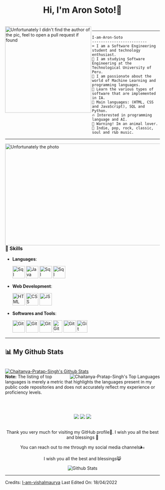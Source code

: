 
<h1 align="center">
  Hi, I'm Aron Soto!🍂
</h1>
<br/>
  <img align="left" src="https://i.pinimg.com/564x/13/94/a2/1394a25342955f0613ba77a39947660f.jpg" alt="Unfortunately I didn't find the author of the pic, feel to open a pull request if found" width="280"/>
<hr>

```
I-am-Aron-Soto
-------------------------
⌨️ I am a Software Engineering student and technology enthusiast.
📕 I am studying Software Engineering at the Technological University of Peru.
🌌 I am passionate about the world of Machine Learning and programming languages.
🌠 Learn the various types of software that are implemented in IA.
🧊 Main languages: (HTML, CSS and JavaScript), SQL and Python.
🔥 Interested in programming language and AI.
🐸 Warning! Im an animal lover.
🎵 Indie, pop, rock, classic, soul and r&b music.
```
<hr>


<img align="right" src="https://i.pinimg.com/originals/0c/7b/7b/0c7b7bd6de1525cecb762d4f3de34ea1.gif" alt="Unfortunately the photo"  width="550" height="330"/>

### 🧠 Skills 

- **Languages**:
  
     <img src="https://cdn.icon-icons.com/icons2/2415/PNG/512/python_plain_wordmark_logo_icon_146380.png" width="40" height="40" alt="Sql"/>
     <img src="https://cdn-icons-png.flaticon.com/512/3291/3291669.png" width="40" height="40" alt="Java"/>
     <img src="https://pngimg.com/uploads/php/php_PNG29.png" width="40" height="40" alt="Sql"/>
     <img src="https://cdn-icons-png.flaticon.com/512/4726/4726022.png" width="40" height="40" alt="Sql"/>
     
- **Web Development**:

   <img src="https://user-images.githubusercontent.com/64439609/212556407-f122dc0e-901c-4df7-960f-29a3b52c5349.png" width="40" height="40" alt="HTML" />
   <img src="https://user-images.githubusercontent.com/64439609/212556203-47a51702-fec1-4275-bafb-6afdea15b092.png" width="40" height="40" alt="CSS" />
   <img src="https://user-images.githubusercontent.com/64439609/212556085-e6f8391a-6f25-43d5-8bfe-818167047cfb.png" width="40" height="40" alt="JS"/>

- **Softwares and Tools**:

    <img src="https://user-images.githubusercontent.com/64439609/212556741-81407849-82c8-4926-854f-820e8a644375.png" width="40" height="40" alt="Git"/>
    <img src="https://user-images.githubusercontent.com/64439609/212556816-5f39489d-6cee-4f1c-997f-4d30a391287c.png" width="40" height="40" alt="Git"/>
    <img src="https://user-images.githubusercontent.com/64439609/212556802-77a65ec1-aa71-4272-b603-1a57d1914678.png" width="40" height="40" alt="Git"/>
    <img src="https://static-00.iconduck.com/assets.00/power-bi-icon-384x512-bujnuaon.png" width="30" height="40" alt="Git"/>
    <img src="https://cdn-icons-png.flaticon.com/256/5968/5968363.png" width="40" height="40" alt="Git"/>
    <img src="https://upload.wikimedia.org/wikipedia/commons/thumb/9/98/Apache_NetBeans_Logo.svg/888px-Apache_NetBeans_Logo.svg.png" width="35" height="40" alt="Git"/>
  <br>
   
</p>
 <hr>

## 📊 My Github Stats
<br/>
    <a href="https://github.com/Chaitanya-Pratap-Singh/github-readme-stats"><img alt="Chaitanya-Pratap-Singh's Github Stats" src="https://github-readme-stats.vercel.app/api?username=Chaitanya-Pratap-Singh&show_icons=true&count_private=true&theme=react&hide_border=true&bg_color=0D1117"/>
    </a>
  <a href="https://github.com/Chaitanya-Pratap-Singh/github-readme-stats" ><img align="right" alt="Chaitanya-Pratap-Singh's Top Languages" src="https://github-readme-stats.vercel.app/api/top-langs/?username=Chaitanya-Pratap-Singh&langs_count=8&count_private=true&layout=compact&theme=react&hide_border=true&bg_color=0D1117"/></a>
<br/>
  <b>Note:</b> The listing of top languages is merely a metric that highlights the languages present in my public code repositories and does not accurately reflect my experience or proficiency levels.




<br><br>
<div align ="center">
  <a href="https://www.linkedin.com/in/jose-aron-soto-picon-a55624191" target="_blank"><img src="https://img.shields.io/badge/-LinkedIn-%23333?style=for-the-badge&logo=linkedin&logoColor=white" target="_blank"></a> 
  <a href="https://www.instagram.com/aronchino" target="_blank"><img src="https://img.shields.io/badge/-Instagram-%23333?style=for-the-badge&logo=instagram&logoColor=white" target="_blank"></a>
 <a href="https://www.facebook.com/josearon.sotopicon?locale=es_LA" target="_blank"><img src="https://img.shields.io/badge/Facebook-%23333?style=for-the-badge&logo=facebook&logoColor=white" target="_blank"></a> 
</div>
<br>

<p align="center">Thank you very much for visiting my GitHub profile🍃. I wish you all the best and blessings 🌌</p>
<p align="center">You can reach out to me through my social media channels🌬️</p>
<p align="center">I wish you all the best and blessings😸</p>

<p align="center">
        <img src="https://raw.githubusercontent.com/bornmay/bornmay/Update/svg/Bottom.svg" alt="Github Stats" />
</p>

------

Credits: [I-am-vishalmaurya](https://github.com/I-am-vishalmaurya)
Last Edited On: 18/04/2022




